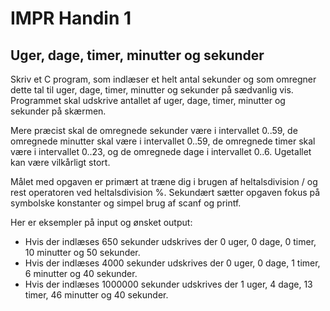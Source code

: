# IMPR Handin 1
## Uger, dage, timer, minutter og sekunder 



Skriv et C program, som indlæser et helt antal sekunder og som omregner dette tal til uger, dage, timer, minutter og sekunder på sædvanlig vis. Programmet skal udskrive antallet af uger, dage, timer, minutter og sekunder på skærmen.

Mere præcist skal de omregnede sekunder være i intervallet 0..59, de omregnede minutter skal være i intervallet 0..59, de omregnede timer skal være i intervallet 0..23, og de omregnede dage i intervallet 0..6. Ugetallet kan være vilkårligt stort.

Målet med opgaven er primært at træne dig i brugen af heltalsdivision / og rest operatoren ved heltalsdivision %. Sekundært sætter opgaven fokus på symbolske konstanter og simpel brug af scanf og printf.

Her er eksempler på input og ønsket output:

- Hvis der indlæses 650 sekunder udskrives der 0 uger, 0 dage, 0 timer, 10 minutter og 50 sekunder.
- Hvis der indlæses 4000 sekunder udskrives der 0 uger, 0 dage, 1 timer, 6 minutter og 40 sekunder.
- Hvis der indlæses 1000000 sekunder udskrives der 1 uger, 4 dage, 13 timer, 46 minutter og 40 sekunder.